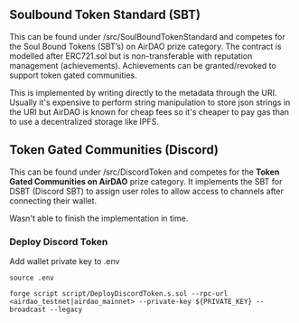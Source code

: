 ## Soulbound Token Standard (SBT)
This can be found under /src/SoulBoundTokenStandard and competes for the Soul Bound Tokens (SBT’s) on AirDAO prize category. The contract is modelled after ERC721.sol but is non-transferable with reputation management (achievements). Achievements can be granted/revoked to support token gated communities.

This is implemented by writing directly to the metadata through the URI. Usually it's expensive to perform string manipulation to store json strings in the URI but AirDAO is known for cheap fees so it's cheaper to pay gas than to use a decentralized storage like IPFS.


## Token Gated Communities (Discord)
This can be found under /src/DiscordToken and competes for the **Token Gated Communities on AirDAO** prize category. It implements the SBT for DSBT (Discord SBT) to assign user roles to allow access to channels after connecting their wallet.  

Wasn't able to finish the implementation in time.

### Deploy Discord Token

Add wallet private key to .env

```
source .env

forge script script/DeployDiscordToken.s.sol --rpc-url <airdao_testnet|airdao_mainnet> --private-key ${PRIVATE_KEY} --broadcast --legacy
```

